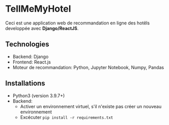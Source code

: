 # TellMeMyHotel

Ceci est une application web de recommandation en ligne des hotêls developpée avec **Django/ReactJS**.

## Technologies

* Backend: Django
* Frontend: React.js
* Moteur de recommandation: Python, Jupyter Notebook, Numpy, Pandas

## Installations

* Python3 (version 3.9.7+) 
* Backend:
	* Activer un environnement virtuel, s'il n'existe pas créer un nouveau environnement
	* Excécuter `pip install -r requirements.txt`

